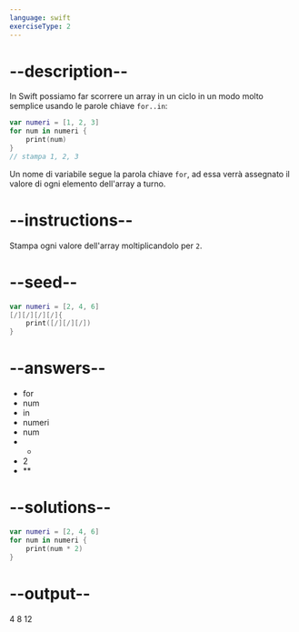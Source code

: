 ```yaml
---
language: swift
exerciseType: 2
---
```


# --description--

In Swift possiamo far scorrere un array in un ciclo in un modo molto semplice usando le parole chiave `for..in`:
```swift
var numeri = [1, 2, 3]
for num in numeri {
	print(num)
}
// stampa 1, 2, 3 
```
Un nome di variabile segue la parola chiave `for`, ad essa verrà assegnato il valore di ogni elemento dell'array a turno.

# --instructions--

Stampa ogni valore dell'array moltiplicandolo per `2`.

# --seed--

```swift
var numeri = [2, 4, 6]
[/][/][/][/]{
    print([/][/][/])
}
```

# --answers--

- for 
- num 
- in 
- numeri 
- num 
- * 
- 2
- ** 

# --solutions--

```swift
var numeri = [2, 4, 6]
for num in numeri {
    print(num * 2)
}
```

# --output--

4
8
12
